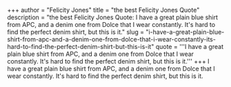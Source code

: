 +++
author = "Felicity Jones"
title = "the best Felicity Jones Quote"
description = "the best Felicity Jones Quote: I have a great plain blue shirt from APC, and a denim one from Dolce that I wear constantly. It's hard to find the perfect denim shirt, but this is it."
slug = "i-have-a-great-plain-blue-shirt-from-apc-and-a-denim-one-from-dolce-that-i-wear-constantly-its-hard-to-find-the-perfect-denim-shirt-but-this-is-it"
quote = '''I have a great plain blue shirt from APC, and a denim one from Dolce that I wear constantly. It's hard to find the perfect denim shirt, but this is it.'''
+++
I have a great plain blue shirt from APC, and a denim one from Dolce that I wear constantly. It's hard to find the perfect denim shirt, but this is it.
